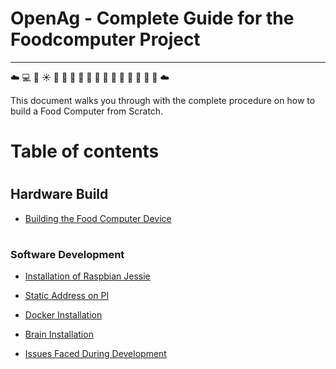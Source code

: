# **<b>OpenAg - Complete Guide for the Foodcomputer Project</b>**
--------------------------------------------------
:cloud: :computer: :movie_camera:  :sunny: :potable_water: :cherries: :sweet_potato: :corn: :tomato: :pineapple: :grapes: :lemon: :apple: :peach: :pear: :green_apple: :tangerine: :cloud:

This document walks you through with the complete procedure on how to build a Food Computer from Scratch.

# Table of contents
# <h2>Hardware Build</h2>

* [Building the Food Computer Device](./HardwareFabrication.md)

# <h3>Software Development</h3>
* [Installation of Raspbian Jessie](https://github.com/SachinPawaskarUNO/mav-openag-foodcomputer2.0/blob/master/docs/RaspbianInstallation.md)  

* [Static Address on PI](https://github.com/SachinPawaskarUNO/mav-openag-foodcomputer2.0/blob/master/docs/StaticAddress.md)

* [Docker Installation](https://github.com/SachinPawaskarUNO/mav-openag-foodcomputer2.0/blob/master/docs/DockerInstallation.md)

* [Brain Installation](https://github.com/SachinPawaskarUNO/mav-openag-foodcomputer2.0/blob/master/docs/BrainInstallation.md)

* [Issues Faced During Development](https://github.com/SachinPawaskarUNO/mav-openag-foodcomputer2.0/blob/master/docs/IssueTroubleShooting.md)
